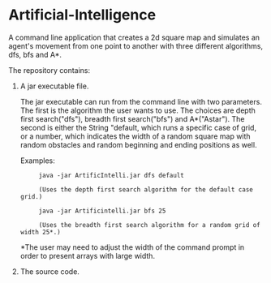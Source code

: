 # Artificial-Intelligence
A command line application that creates a 2d square map and simulates an agent's movement from one point to another with three 
different algorithms, dfs, bfs and A*.

The repository contains:

1) A jar executable file.

   The jar executable can run from the command line with two parameters. The first is the algorithm the user wants to use. The 
   choices are depth first search("dfs"), breadth first search("bfs") and A*("Astar"). The second is either the String "default,
   which runs a specific case of grid, or a number, which indicates the width of a random square map with random obstacles and 
   random beginning and ending positions as well.
   
   Examples: 
   
            java -jar ArtificIntelli.jar dfs default 
				 		
            (Uses the depth first search algorithm for the default case grid.)
             
            java -jar Artificintelli.jar bfs 25
             
            (Uses the breadth first search algorithm for a random grid of width 25*.)
             
    *The user may need to adjust the width of the command prompt in order to present arrays with large width.
    
2) The source code.

